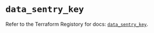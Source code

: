 # `data_sentry_key`

Refer to the Terraform Registory for docs: [`data_sentry_key`](https://registry.terraform.io/providers/jianyuan/sentry/0.12.3/docs/data-sources/key).
